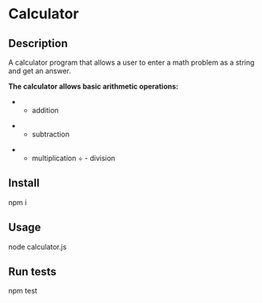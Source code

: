 # Calculator

## Description

A calculator program that allows a user to enter a math problem as a string and get an answer.

**The calculator allows basic arithmetic operations:**
+ - addition
- - subtraction
* - multiplication
÷ - division

## Install
npm i

## Usage
node calculator.js

## Run tests
npm test